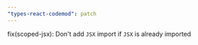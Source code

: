 ```yaml
---
"types-react-codemod": patch
---
```


fix(scoped-jsx): Don't add `JSX` import if `JSX` is already imported
